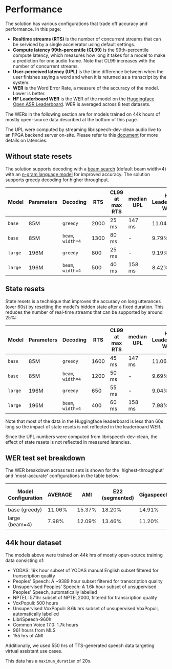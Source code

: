 # Performance

The solution has various configurations that trade off accuracy and performance. In this page:

- **Realtime streams (RTS)** is the number of concurrent streams that can be serviced by a single accelerator using default settings.
- **Compute latency 99th-percentile (CL99)** is the 99th-percentile compute latency, which measures how long it takes for a model to make a prediction for one audio frame. Note that CL99 increases with the number of concurrent streams.
- **User-perceived latency (UPL)** is the time difference between when the user finishes saying a word and when it is returned as a transcript by the system.
- **WER** is the Word Error Rate, a measure of the accuracy of the model. Lower is better.
- **HF Leaderboard WER** is the WER of the model on the [Huggingface Open ASR Leaderboard](https://huggingface.co/spaces/hf-audio/open_asr_leaderboard). WER is averaged across 8 test datasets.

The WERs in the following section are for models trained on 44k hours of mostly open-source data described at the bottom of this page.

The UPL were computed by streaming librispeech-dev-clean audio live to an FPGA backend server on-site. Please refer to this [document](./inference/user_perceived_latency.md) for more details on latencies.

## Without state resets

<!-- These use a language model for beam because it doesn't slow down inference-->

The solution supports decoding with a [beam search](./training/beam_decoder.md) (default beam width=4) with an [n-gram language model](./training/ngram_lm.md) for improved accuracy. The solution supports greedy decoding for higher throughput.

| Model   | Parameters | Decoding          | RTS  | CL99 at max RTS | median UPL | HF Leaderboard WER |
| ------- | ---------- | ----------------- | ---- | --------------- | ---------- | ------------------ |
| `base`  | 85M        | `greedy`          | 2000 | 25 ms           | 147 ms     | 11.04%             |
| `base`  | 85M        | `beam`, `width=4` | 1300 | 80 ms           | -          | 9.79%              |
| `large` | 196M       | `greedy`          | 800  | 25 ms           | -          | 9.19%              |
| `large` | 196M       | `beam`, `width=4` | 500  | 40 ms           | 158 ms     | 8.42%              |

## State resets

<!-- These use a language model for beam because it doesn't slow down inference-->

State resets is a technique that improves the accuracy on long utterances (over 60s) by resetting the model's hidden state after a fixed duration. This reduces the number of real-time streams that can be supported by around 25%:

| Model   | Parameters | Decoding          | RTS  | CL99 at max RTS | median UPL | HF Leaderboard WER |
| ------- | ---------- | ----------------- | ---- | --------------- | ---------- | ------------------ |
| `base`  | 85M        | `greedy`          | 1600 | 45 ms           | 147 ms     | 11.06%             |
| `base`  | 85M        | `beam`, `width=4` | 1200 | 50 ms           | -          | 9.69%              |
| `large` | 196M       | `greedy`          | 650  | 55 ms           | -          | 9.04%              |
| `large` | 196M       | `beam`, `width=4` | 400  | 60 ms           | 158 ms     | 7.98%              |

Note that most of the data in the Huggingface leaderboard is less than 60s long so the impact of state resets is not reflected in the leaderboard WER.

Since the UPL numbers were computed from librispeech-dev-clean, the effect of state resets is not reflected in measured latencies.

## WER test set breakdown

The WER breakdown across test sets is shown for the 'highest-throughput' and 'most-accurate' configurations in the table below:

<!-- base: meropi_2. greedy, sr=on -->

<!-- large: mirakor. beam=4, resume mirach on open1.6, ckpt avg -->

| Model Configuration | AVERAGE | AMI    | E22 (segmented) | Gigaspeech | LS test clean | LS test other | SPGISpeech | TED-LIUM | VoxPopuli |
| ------------------- | ------- | ------ | --------------- | ---------- | ------------- | ------------- | ---------- | -------- | --------- |
| base (greedy)       | 11.06%  | 15.37% | 18.20%          | 14.91%     | 4.08%         | 9.70%         | 6.27%      | 7.82%    | 12.15%    |
| large (beam=4)      | 7.98%   | 12.09% | 13.46%          | 11.20%     | 2.72%         | 6.68%         | 4.06%      | 4.85%    | 8.74%     |

## 44k hour dataset

The models above were trained on 44k hrs of mostly open-source training data consisting of:

- YODAS: 19k hour subset of YODAS manual English subset filtered for transcription quality
- Peoples' Speech: A ~9389 hour subset filtered for transcription quality
- Unsupervised Peoples' Speech: A 1.6k hour subset of unsupervised Peoples' Speech, automatically labelled
- NPTEL: 571hr subset of NPTEL2000, filtered for transcription quality
- VoxPopuli: 500 hours
- Unsupervised VoxPopuli: 8.6k hrs subset of unsupervised VoxPopuli, automatically labelled
- LibriSpeech-960h
- Common Voice 17.0: 1.7k hours
- 961 hours from MLS
- 155 hrs of AMI

Additionally, we used 550 hrs of TTS-generated speech data targeting virtual assistant use cases.

This data has a `maximum_duration` of 20s.
